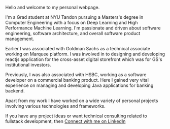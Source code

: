 Hello and welcome to my personal webpage.

I'm a Grad student at NYU Tandon pursuing a Masters's degree in Computer Engineering with a focus on Deep Learning and High Performance Machine Learning. I'm passionate and driven about software engineering, software architecture, and overall software product management.

Earlier I was associated with Goldman Sachs as a technical associate working on Marquee platform. I was involved in to designing and developing reactjs application for the cross-asset digital storefront which was for GS's institutional investors.

Previously, I was also associated with HSBC, working as a software developer on a commercial banking product. Here I gained very vital experience on managing and developing Java applications for banking backend.

Apart from my work I have worked on a wide variety of personal projects involving various technologies and frameworks.

If you have any project ideas or want technical consulting related to fullstack development, then [Connect with me on LinkedIn](https://www.linkedin.com/in/shashvatshah9/)
